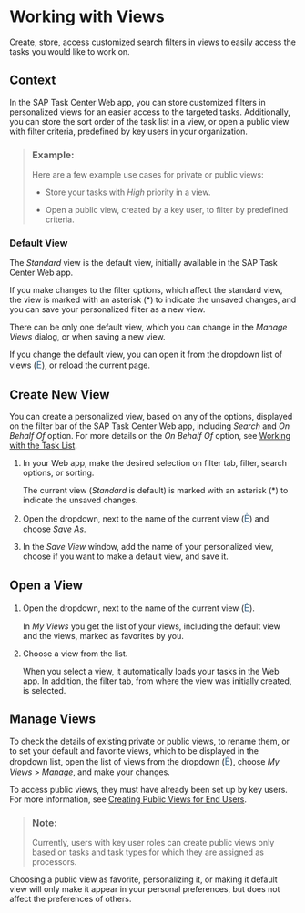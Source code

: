 <!-- loiob446cc82948e43b6ad00562b8d3f8609 -->

<link rel="stylesheet" type="text/css" href="../css/sap-icons.css"/>

# Working with Views

Create, store, access customized search filters in views to easily access the tasks you would like to work on.



<a name="loiob446cc82948e43b6ad00562b8d3f8609__section_lpg_qph_kyb"/>

## Context

In the SAP Task Center Web app, you can store customized filters in personalized views for an easier access to the targeted tasks. Additionally, you can store the sort order of the task list in a view, or open a public view with filter criteria, predefined by key users in your organization.

> ### Example:  
> Here are a few example use cases for private or public views:
> 
> -   Store your tasks with *High* priority in a view.
> 
> -   Open a public view, created by a key user, to filter by predefined criteria.



### Default View

The *Standard* view is the default view, initially available in the SAP Task Center Web app.

If you make changes to the filter options, which affect the standard view, the view is marked with an asterisk \(\*\) to indicate the unsaved changes, and you can save your personalized filter as a new view.

There can be only one default view, which you can change in the *Manage Views* dialog, or when saving a new view.

If you change the default view, you can open it from the dropdown list of views \(<span style="font-size:16px;"><span style="color:#346187;"><span class="SAP-icons-V5"></span></span></span>\), or reload the current page.



<a name="loiob446cc82948e43b6ad00562b8d3f8609__section_hbb_hpm_jyb"/>

## Create New View

You can create a personalized view, based on any of the options, displayed on the filter bar of the SAP Task Center Web app, including *Search* and *On Behalf Of* option. For more details on the *On Behalf Of* option, see [Working with the Task List](working-with-the-task-list-fe4a8b3.md).

1.  In your Web app, make the desired selection on filter tab, filter, search options, or sorting.

    The current view \(*Standard* is default\) is marked with an asterisk \(\*\) to indicate the unsaved changes.

2.  Open the dropdown, next to the name of the current view \(<span style="font-size:16px;"><span style="color:#346187;"><span class="SAP-icons-V5"></span></span></span>\) and choose *Save As*.

3.  In the *Save View* window, add the name of your personalized view, choose if you want to make a default view, and save it.




<a name="loiob446cc82948e43b6ad00562b8d3f8609__section_p51_3pm_jyb"/>

## Open a View

1.  Open the dropdown, next to the name of the current view \(<span style="font-size:16px;"><span style="color:#346187;"><span class="SAP-icons-V5"></span></span></span>\).

    In *My Views* you get the list of your views, including the default view and the views, marked as favorites by you.

2.  Choose a view from the list.

    When you select a view, it automatically loads your tasks in the Web app. In addition, the filter tab, from where the view was initially created, is selected.




<a name="loiob446cc82948e43b6ad00562b8d3f8609__section_kfb_cvr_kyb"/>

## Manage Views

To check the details of existing private or public views, to rename them, or to set your default and favorite views, which to be displayed in the dropdown list, open the list of views from the dropdown \(<span style="font-size:16px;"><span style="color:#346187;"><span class="SAP-icons-V5"></span></span></span>\), choose *My Views* \> *Manage*, and make your changes.

To access public views, they must have already been set up by key users. For more information, see [Creating Public Views for End Users](../40-administration/creating-public-views-for-end-users-4c2c2af.md).

> ### Note:  
> Currently, users with key user roles can create public views only based on tasks and task types for which they are assigned as processors.

Choosing a public view as favorite, personalizing it, or making it default view will only make it appear in your personal preferences, but does not affect the preferences of others.

